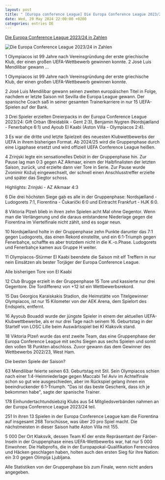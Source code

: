 ```yaml
---
layout: post
title: " [Europa conference League] Die Europa Conference League 2023/24 in Zahlen"
date: Wed, 29 May 2024 22:00:00 +0200
categories: entries DE
---
```

[Die Europa Conference League 2023/24 in Zahlen](https://de.uefa.com/uefaeuropaconferenceleague/news/028d-1b01e86b4a51-edb7581d765d-1000--die-saison-in-zahlen/)

![Die Europa Conference League 2023/24 in Zahlen](https://editorial.uefa.com/resources/028d-1b01e86b4a50-00fcd72cdddd-1000/olympiacos_fc_v_acf_fiorentina_-_uefa_europa_conference_league_final_2023_24.jpeg)

1 Olympiacos ist 99 Jahre nach Vereinsgründung der erste griechische Klub, der einen großen UEFA-Wettbewerb gewinnen konnte. 2 José Luis Mendilibar gewann ...

1 Olympiacos ist 99 Jahre nach Vereinsgründung der erste griechische Klub, der einen großen UEFA-Wettbewerb gewinnen konnte.

2 José Luis Mendilibar gewann seinen zweiten europäischen Titel in Folge, nachdem er letzte Saison mit Sevilla die Europa League gewann. Der spanische Coach saß in seiner gesamten Trainerkarriere in nur 15 UEFA-Spielen auf der Bank.

3 Drei Spieler erzielten Dreierpacks in der Europa Conference League 2023/24: Gift Orban (Breidablik - Gent 2:3), Benjamin Nygren (Nordsjælland - Fenerbahçe 6:1) und Ayoub El Kaabi (Aston Villa - Olympiacos 2:4).

3 Es war die dritte und letzte Spielzeit des neuesten Klubwettbewerbs der UEFA in ihrem bisherigen Format. Ab 2024/25 wird die Gruppenphase durch eine Ligaphase ersetzt und wird offiziell UEFA Conference League heißen.

4 Zrinjski legte ein sensationelles Debüt in der Gruppenphase hin. Zur Pause lag man 0:3 gegen AZ Alkmaar, einem der Halbfinalisten der letzten Saison, zurück, und erzielte dann vier Tore in Serie. Zur Pause wurde Zvonimir Kožulj eingewechselt, der schnell einen Anschlusstreffer erzielte und später das Siegtor schoss.

Highlights: Zrinjski - AZ Alkmaar 4:3

6 Die drei höchsten Siege gab es alle in der Gruppenphase: Nordsjælland - Ludogorets 7:1, Fiorentina - Čukarički 6:0 und Eintracht Frankfurt - HJK 6:0.

8 Viktoria Plzeň blieb in ihren zehn Spielen acht Mal ohne Gegentor. Wenn man die Verlängerung und die daraus entstandene Niederlage gegen die Fiorentina im Viertelfinale nicht zählt, sind es sogar neun.

10 Nordsjælland holte in der Gruppenphase zehn Punkte darunter das 7:1 gegen Ludogorets, das einen Rekord einstellte, und ein 6:1-Triumph gegen Fenerbahçe, schaffte es aber trotzdem nicht in die K.-o.Phase. Ludogorets und Fenerbahçe kamen aus Gruppe H weiter.

11 Olympiacos-Stürmer El Kaabi beendete die Saison mit elf Treffern in nur nein Einsätzen als bester Torjäger der Europa Conference League.

Alle bisherigen Tore von El Kaabi

12 Club Brugge erzielt in der Gruppenphase 15 Tore und kassierte nur drei Gegentore. Die Tordifferenz von +12 ist ein Wettbewerbsrekord.

15﻿ Das Georgios Karaiskakis Stadion, die Heimstätte von Titelgewinner Olympiacos, ist nur 15 Kilometer von der AEK Arena, dem Spielort des Endspiels, entfernt.

16 Ayyoub Bouaddi wurde der jüngste Spieler in einem der aktuellen UEFA-Klubwettbewerbe, als er nur drei Tage nach seinem 16. Geburtstag in der Startelf von LOSC Lille beim Auswärtsspiel bei KÍ Klaksvík stand.

18 Viktoria Plzeň wurde das erst zweite Team, das eine Gruppenphase der Europa Conference League mit sechs Siegen aus sechs Spielen und somit den vollen 18 Punkten abschloss. Zuvor gewann das dem Gewinner des Wettbewerbs 2022/23, West Ham.

Die besten Spiele der Saison?

63 Mendilibar feierte seinen 63. Geburtstag mit Stil. Sein Olympiacos schien nach einer 1:4-Heimniederlage gegen Maccabi Tel Aviv im Achtelfinale schon so gut wie ausgeschieden, aber im Rückspiel gelang ihnen ein beeindruckender 6:1-Triumph. "Das ist das beste Geschenk, dass ich je bekommen habe", sagte der spanische Trainer.

178 Einhundertachtundsiebzig Klubs aus 54 Mitgliedsverbänden nahmen an der Europa Conference League 2023/24 teil.

251 In ihren 13 Spielen in der Europa Conference League kam die Fiorentina auf insgesamt 268 Torschüsse, was über 20 pro Spiel macht. Die nächstmeisten in dieser Saison hatte Aston Villa mit 155.

5 000 Der Ort Klaksvík, dessen Team KÍ der erste Repräsentant der Färöer-Inseln in der Gruppenphase eines UEFA-Wettbewerbs war, hat nur 5 000 Einwohner. Die Halbprofis, die in der Europapokal-Qualifikation Ferencváros und Häcken geschlagen haben, holten auch den ersten Sieg für ihre Nation: ein 3:0 gegen Olimpija Ljubljana.

Alle Statistiken von der Gruppenphase bis zum Finale, wenn nicht anders angegeben.

